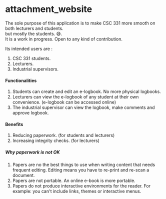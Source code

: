 # attachment_website
The sole purpose of this application is to make CSC 331 more smooth on both lecturers and students.\
but mostly the students. 😅.\
It is a work in progress. Open to any kind of contribution.

Its intended users are :
1. CSC 331 students.
2. Lecturers.
3. Industrial supervisors.


#### Functionalities
1. Students can create and edit an e-logbook. No more physical logbooks.
2. Lecturers can view the e-logbook of any student at their own convenience. (e-logbook can be accessed online)
3. The industrial supervisor can view the logbook, make comments and approve logbook.

#### Benefits
1. Reducing paperwork. (for students and lecturers)
2. Increasing integrity checks. (for lecturers)

##### Why paperwork is not OK
1. Papers are no the best things to use when writing content that needs frequent editing. Editing means you have to re-print and re-scan a document.
2. Papers are not portable. An online e-book is more portable.
3. Papers do not produce interactive environments for the reader. For example: you can't include links, themes or interactive menus. 

